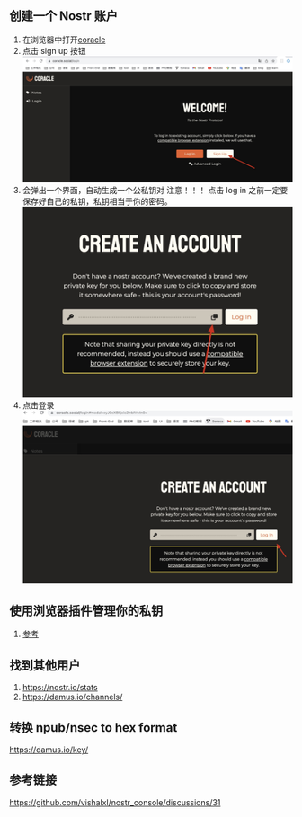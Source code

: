 ## 创建一个 Nostr 账户

1. 在浏览器中打开[coracle](https://coracle.social/login)
2. 点击 sign up 按钮
   ![](./img/%E5%88%9B%E5%BB%BA%E8%B4%A6%E6%88%B71.jpg)
3. 会弹出一个界面，自动生成一个公私钥对
   注意！！！ 点击 log in 之前一定要保存好自己的私钥，私钥相当于你的密码。
   ![](./img/%E5%88%9B%E5%BB%BA%E8%B4%A6%E6%88%B73.jpg)
4. 点击登录
   ![](./img/%E5%88%9B%E5%BB%BA%E8%B4%A6%E6%88%B72.jpg)

## 使用浏览器插件管理你的私钥

1. [参考](https://github.com/fiatjaf/nos2x)

## 找到其他用户

1. https://nostr.io/stats
2. https://damus.io/channels/

## 转换 npub/nsec to hex format

https://damus.io/key/

## 参考链接

https://github.com/vishalxl/nostr_console/discussions/31
